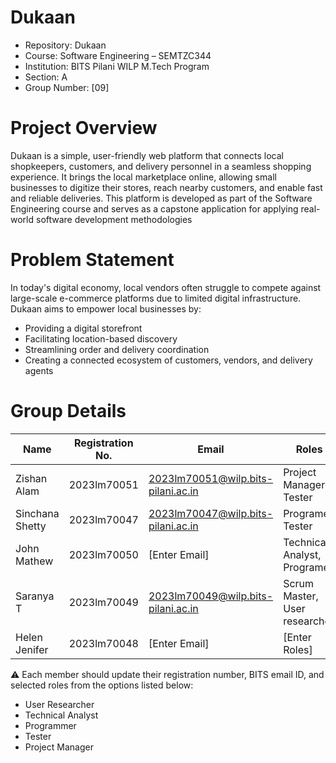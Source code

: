 # Dukaan
- Repository: Dukaan
- Course: Software Engineering – SEMTZC344
- Institution: BITS Pilani WILP M.Tech Program
- Section: A
- Group Number: [09]
# Project Overview
Dukaan is a simple, user-friendly web platform that connects local shopkeepers, customers, and delivery personnel in a seamless shopping experience. It brings the local marketplace online, allowing small businesses to digitize their stores, reach nearby customers, and enable fast and reliable deliveries.
This platform is developed as part of the Software Engineering course and serves as a capstone application for applying real-world software development methodologies
# Problem Statement
In today's digital economy, local vendors often struggle to compete against large-scale e-commerce platforms due to limited digital infrastructure. Dukaan aims to empower local businesses by:
- Providing a digital storefront
- Facilitating location-based discovery
- Streamlining order and delivery coordination
- Creating a connected ecosystem of customers, vendors, and delivery agents
# Group Details


| Name             | Registration No. | Email              | Roles                        |
|------------------|------------------|---------------------|-------------------------------|
| Zishan Alam      | 2023lm70051      |  2023lm70051@wilp.bits-pilani.ac.in | Project Manager & Tester  |
| Sinchana Shetty  | 2023lm70047      |  2023lm70047@wilp.bits-pilani.ac.in | Programer, Tester            |
| John Mathew      | 2023lm70050      | [Enter Email]       | Technical Analyst, Programer |
| Saranya T        | 2023lm70049      | 2023lm70049@wilp.bits-pilani.ac.in | Scrum Master, User researcher     |
| Helen Jenifer    | 2023lm70048      | [Enter Email]       | [Enter Roles]                 |

⚠️ Each member should update their registration number, BITS email ID, and selected roles from the options listed below:

- User Researcher
- Technical Analyst
- Programmer
- Tester
- Project Manager



